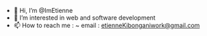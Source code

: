 - 👋 Hi, I’m @ImEtienne
- 👀 I’m interested in web and software development
- 📫 How to reach me :
    ~ email : etienneKibonganiwork@gmail.com

<!---
ImEtienne/ImEtienne is a ✨ special ✨ repository because its `README.md` (this file) appears on your GitHub profile.
You can click the Preview link to take a look at your changes.
--->
